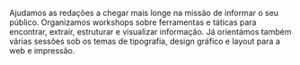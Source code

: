 Ajudamos as redações a chegar mais longe na missão de informar o seu público. Organizamos workshops sobre ferramentas e táticas para encontrar, extrair, estruturar e visualizar informação. Já orientámos também várias sessões sob os temas de tipografia, design gráfico e layout para a web e impressão.
